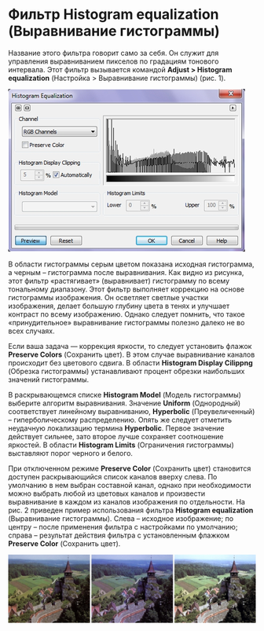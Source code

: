 # Фильтр Histogram equalization (Выравнивание гистограммы)

Название этого фильтра говорит само за себя. Он служит для управления выравниванием пикселов по градациям тонового интервала. Этот фильтр вызывается командой **Adjust > Histogram equalization** (Настройка > Выравнивание гистограммы) (рис. 1).

![Фильтр Histogram equalization (Выравнивание гистограммы)](./11ba43f3-7eee-4efc-9e7c-02f695e44c5c.jpg)

В области гистограммы серым цветом показана исходная гистограмма, а черным – гистограмма после выравнивания. Как видно из рисунка, этот фильтр «растягивает» (выравнивает) гистограмму по всему тональному диапазону. Этот фильтр выполняет коррекцию на основе гистограммы изображения. Он осветляет светлые участки изображения, делает большую глубину цвета в тенях и улучшает контраст по всему изображению. Однако следует помнить, что такое «принудительное» выравнивание гистограммы полезно далеко не во всех случаях.

Если ваша задача — коррекция яркости, то следует установить флажок **Preserve Colors** (Сохранить цвет). В этом случае выравнивание каналов происходит без цветового сдвига. В области **Histogram Display Cilippng** (Обрезка гистограммы) устанавливают процент обрезки наибольших значений гистограммы.

В раскрывающемся списке **Histogram Model** (Модель гистограммы) выберите алгоритм выравнивания. Значение **Uniform** (Однородный) соответствует линейному выравниванию, **Hyperbolic** (Преувеличенный) – гиперболическому распределению. Опять же следует отметить неудачную локализацию термина **Hyperbolic**. Первое значение действует сильнее, зато второе лучше сохраняет соотношение яркостей. В области **Histogram Limits** (Ограничения гистограммы) выставляют порог черного и белого.

При отключенном режиме **Preserve Color** (Сохранить цвет) становится доступен раскрывающийся список каналов вверху слева. По умолчанию в нем выбран составной канал, однако при необходимости можно выбрать любой из цветовых каналов и произвести выравнивание в каждом из каналов изображения по отдельности. На рис. 2 приведен пример использования фильтра **Histogram equalization** (Выравнивание гистограммы). Слева – исходное изображение; по центру – после применения фильтра с настройками по умолчанию; справа – результат действия фильтра с установленным флажком **Preserve Color** (Сохранить цвет).

![Фильтр Histogram equalization (Выравнивание гистограммы)](./2ec18f00-94b1-4d1e-920e-205699c00af8.jpg)